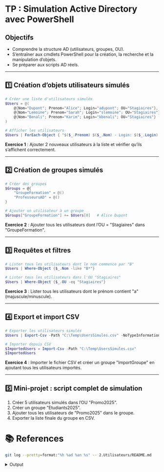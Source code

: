 # TP : Simulation Active Directory avec PowerShell

## Objectifs

* Comprendre la structure AD (utilisateurs, groupes, OU).
* S’entraîner aux cmdlets PowerShell pour la création, la recherche et la manipulation d’objets.
* Se préparer aux scripts AD réels.

---

## 1️⃣ Création d’objets utilisateurs simulés

```powershell
# Créer une liste d'utilisateurs simulés
$Users = @(
    @{Nom="Dupont"; Prenom="Alice"; Login="adupont"; OU="Stagiaires"},
    @{Nom="Lemoine"; Prenom="Sarah"; Login="slemoine"; OU="Stagiaires"},
    @{Nom="Benali"; Prenom="Karim"; Login="kbenali"; OU="Stagiaires"}
)

# Afficher les utilisateurs
$Users | ForEach-Object { "$($_.Prenom) $($_.Nom) - Login: $($_.Login) - OU: $($_.OU)" }
```

**Exercice 1** : Ajouter 2 nouveaux utilisateurs à la liste et vérifier qu’ils s’affichent correctement.

---

## 2️⃣ Création de groupes simulés

```powershell
# Créer des groupes
$Groups = @{
    "GroupeFormation" = @()
    "ProfesseursAD" = @()
}

# Ajouter un utilisateur à un groupe
$Groups["GroupeFormation"] += $Users[0]   # Alice Dupont
```

**Exercice 2** : Ajouter tous les utilisateurs dont l’OU = "Stagiaires" dans "GroupeFormation".

---

## 3️⃣ Requêtes et filtres

```powershell
# Lister tous les utilisateurs dont le nom commence par "B"
$Users | Where-Object {$_.Nom -like "B*"}

# Lister tous les utilisateurs dans l'OU "Stagiaires"
$Users | Where-Object {$_.OU -eq "Stagiaires"}
```

**Exercice 3** : Lister tous les utilisateurs dont le prénom contient "a" (majuscule/minuscule).

---

## 4️⃣ Export et import CSV

```powershell
# Exporter les utilisateurs simulés
$Users | Export-Csv -Path "C:\Temp\UsersSimules.csv" -NoTypeInformation

# Importer depuis CSV
$ImportedUsers = Import-Csv -Path "C:\Temp\UsersSimules.csv"
$ImportedUsers
```

**Exercice 4** : Importer le fichier CSV et créer un groupe "ImportGroupe" en ajoutant tous les utilisateurs importés.

---

## 5️⃣ Mini-projet : script complet de simulation

1. Créer 5 utilisateurs simulés dans l’OU "Promo2025".
2. Créer un groupe "Etudiants2025".
3. Ajouter tous les utilisateurs de "Promo2025" dans le groupe.
4. Exporter la liste finale du groupe en CSV.

# :books: References

```sh
git log --pretty=format:"%h %ad %an %s" -- 2.Utilisateurs/README.md
```
<details>
    <summary>Output</summary>
```powershell

97776e7 Fri Sep 26 01:29:41 2025 -0400 adjaoud-git Update README.md
f0277b5 Fri Sep 26 01:08:03 2025 -0400 adjaoud-git Ajout du README.md pour mes scripts
48a066f Fri Sep 26 00:46:31 2025 +0200 Brice Update README.md
7ad5c8c Thu Sep 25 22:20:54 2025 +0200 Brice Create README.md
```
    
</details>
